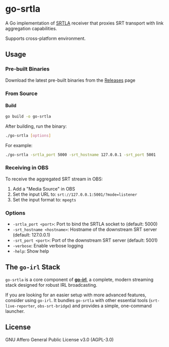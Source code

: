 # go-srtla

A Go implementation of [SRTLA](https://github.com/irlserver/srtla) receiver that proxies SRT transport with link aggregation capabilities.

Supports cross-platform environment.

## Usage

### Pre-built Binaries

Download the latest pre-built binaries from the [Releases](https://github.com/e04/go-srtla/releases) page

### From Source

#### Build

```bash
go build -o go-srtla
```

After building, run the binary:

```bash
./go-srtla [options]
```

For example:

```bash
./go-srtla -srtla_port 5000 -srt_hostname 127.0.0.1 -srt_port 5001
```

### Receiving in OBS

To receive the aggregated SRT stream in OBS:

1. Add a "Media Source" in OBS
2. Set the input URL to: `srt://127.0.0.1:5001/?mode=listener`
3. Set the input format to: `mpegts`

### Options

- `-srtla_port <port>`: Port to bind the SRTLA socket to (default: 5000)
- `-srt_hostname <hostname>`: Hostname of the downstream SRT server (default: 127.0.0.1)
- `-srt_port <port>`: Port of the downstream SRT server (default: 5001)
- `-verbose`: Enable verbose logging
- `-help`: Show help

## The `go-irl` Stack

`go-srtla` is a core component of **[go-irl](https://github.com/e04/go-irl)**, a complete, modern streaming stack designed for robust IRL broadcasting.

If you are looking for an easier setup with more advanced features, consider using `go-irl`. It bundles `go-srtla` with other essential tools (`srt-live-reporter`, `obs-srt-bridge`) and provides a simple, one-command launcher.

## License

GNU Affero General Public License v3.0 (AGPL-3.0)
